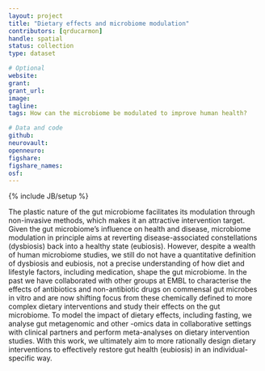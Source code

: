 ```yaml
---
layout: project
title: "Dietary effects and microbiome modulation"
contributors: [qrducarmon]
handle: spatial
status: collection
type: dataset

# Optional
website:
grant:
grant_url:
image: 
tagline: 
tags: How can the microbiome be modulated to improve human health?

# Data and code
github: 
neurovault:
openneuro:
figshare:
figshare_names:
osf:
---
```

{% include JB/setup %}

The plastic nature of the gut microbiome facilitates its modulation through non-invasive methods, which makes it an attractive intervention target. Given the gut microbiome’s influence on health and disease, microbiome modulation in principle aims at reverting disease-associated constellations (dysbiosis) back into a healthy state (eubiosis). However, despite a wealth of human microbiome studies, we still do not have a quantitative definition of dysbiosis and eubiosis, not a precise understanding of how diet and lifestyle factors, including medication, shape the gut microbiome. In the past we have collaborated with other groups at EMBL to characterise the effects of antibiotics and non-antibiotic drugs on commensal gut microbes in vitro and are now shifting focus from these chemically defined to more complex dietary interventions and study their effects on the gut microbiome. To model the impact of dietary effects, including fasting, we analyse gut metagenomic and other -omics data in collaborative settings with clinical partners and perform meta-analyses on dietary intervention studies. With this work, we ultimately aim to more rationally design dietary interventions to effectively restore gut health (eubiosis) in an individual-specific way.